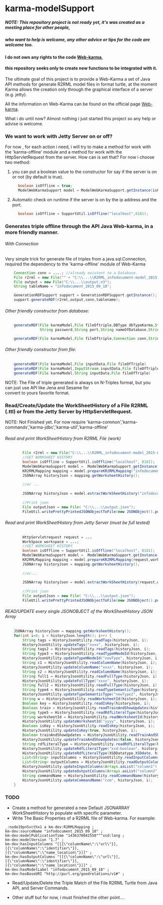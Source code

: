 karma-modelSupport
================================

##### NOTE: This repository  project is not ready yet, it's was created as a meeting place for other people,
##### who want to help is welcome, any other advice or tips for the code are welcome too.

#### I do not own any rights to the code [Web-karma](https://github.com/usc-isi-i2/Web-Karma), 
#### this repository seeks only to create new functions to be integrated with it.

The ultimate goal of this project is to provide a Web-Karma a set of Java API methods for generate R2RML model files 
in format turtle, at the moment Karma allows the creation only through the graphical interface of a server (e.g. jetty).

All the information on Web-Karma can be found on the official page [Web-karma](https://github.com/usc-isi-i2/Web-Karma).

What i do until now? Almost nothing i just started this project so any help or advise is welcome.

### We want to work with Jetty Server on or off?

For now , for each action i need, i will try to make a method for work with the 'karma-offline' module and a method 
for work with the HttpServletRequest from the server.
How can is set that? For now i choose two method:
1) you can put a boolean value to the constructor for say if the server is on or not (by default is true).
```java
      boolean isOffline = true;
      ModelWebKarmaSupport model = ModelWebKarmaSupport.getInstance(isOffline);
```
2) Automatic check on runtime if the server is on by the ip address and the port.
```java
      boolean isOffline = SupportUtil.isOffline("localhost",8181);
```

### Generates triple offline through the API Java Web-karma, in a more friendly manner.

###### With Connection
Very simple trick for generate file of triples from a java.sql.Connection,  
required the dependency to the 'karma-offline' module of Web-Karma

```java
    Connection conn = ....; //already existent to a Database.
    File r2rml = new File("" + "C:\\...\\R2RML_infodocument-model_2015-07-08.ttl");
    File output = new File("C:\\...\\output.n3");
    String tableName = "infodocument_2015_09_18";

    GenerationRDFSupport support = GenerationRDFSupport.getInstance();
    support.generateRDF(r2rml,output,conn,tablename);
```

###### Other friendly constructor from database:

```java
    generateRDF(File karmaModel,File fileOftriple,DBType dbTypeKarma,String hostname,String username,
                String password,String port,String nameOfDatabase,String nameOfTable)

    generateRDF(File karmaModel,File fileOftriple,Connection conn,String nameOfTable)
```
###### Other friendly constructor from file:

```java
    generateRDF(File karmaModel,File inputData,File fileOfTriple)
    generateRDF(File karmaModel,InputStream inputData,File fileOfTriple)
    generateRDF(File karmaModel,String inputData,File fileOfTriple)
```

NOTE: The File of triple generated is always on N-Triples format, but you can just use API like Jena and Sesame for    
convert to yours favorite format.

### Read/Create/Update the WorkSheetHistory of a File R2RML (.ttl) or from the Jetty Server by HttpServletRequest.

NOTE: Not Finished yet.
For now require 'karma-common','karma-commands','karma-jdbc','karma-util','karma-offline'

###### Read and print WorkSheetHistory from R2RML File (work)
```java
        File r2rml = new File("C:\\...\\R2RML_infodocument-model_2015-07-08.ttl");
        //GET WORKSHEET HISTORY
        boolean isOffline = SupportUtil.isOffline("localhost", 8181);
        ModelWebKarmaSupport model =  ModelWebKarmaSupport.getInstance(isOffline);
        KR2RMLMapping mapping = model.prepareKR2RMLMapping("infodocument_2015_09_18", r2rml);
        JSONArray historyJson = mapping.getWorksheetHistory();
        
        //or ...
        
        JSONArray historyJson = model.extractWorkSheetHistory("infodocument_2015_09_18", r2rml);
        
        //Print json
        File outputJson = new File( "C:\\...\\output.json");
        FileUtil.writePrettyPrintedJSONObjectToFile(new JSONObject().put("WorkSheetHistory", (Object) historyJson), outputJson);
```

###### Read and print WorkSheetHistory from Jetty Server (must be full tested)
```java
        HttpServletrequest request = ...
        WorkSpace workspace = ...;
        //GET WORKSHEET HISTORY
        boolean isOffline = SupportUtil.isOffline("localhost", 8181);
        ModelWebKarmaSupport model =  ModelWebKarmaSupport.getInstance(isOffline);
        KR2RMLMapping mapping = model.prepareKR2RMLMapping(request,workspace);
        JSONArray historyJson = mapping.getWorksheetHistory();
        
        //or...
        
        JSONArray historyJson = model.extractWorkSheetHistory(request,workspace);
    
        //Print json
        File outputJson = new File( "C:\\...\\output.json");
        FileUtil.writePrettyPrintedJSONObjectToFile(new JSONObject().put("WorkSheetHistory", (Object) array), outputJson);
```

###### READ/UPDATE every single JSONOBJECT of the WorkSheetHistory JSON Array
```java
    JSONArray historyJson = mapping.getWorksheetHistory();
    for(int i=0; i < historyJson.length(); i++) {
        String tags = HistoryJsonUtility.readTags(historyJson, i);
        HistoryJsonUtility.updateTags("xxxx", historyJson, i);
        String tags2 = HistoryJsonUtility.readTags(historyJson, i);
        String type3 = HistoryJsonUtility.readTypeHNodeId(historyJson, i);
        HistoryJsonUtility.updateTypeHNodeId("newType", historyJson, i);
        String c1 = HistoryJsonUtility.readColumnName(historyJson, i);
        HistoryJsonUtility.updateColumnName("xxxx", historyJson, i);
        String c2 = HistoryJsonUtility.readColumnName(historyJson, i);
        String full1 = HistoryJsonUtility.readFullType(historyJson, i);
        HistoryJsonUtility.updateFullType("xxxx", historyJson, i);
        String full2 = HistoryJsonUtility.readFullType(historyJson, i);
        String type4 = HistoryJsonUtility.readTypeSemanticType(historyJson, i);
        HistoryJsonUtility.updateTypeSemanticType("newType2", historyJson, i);
        String w = HistoryJsonUtility.readWorksheetId(historyJson, i);
        Boolean key = HistoryJsonUtility.readIsKey(historyJson, i);
        Boolean train = HistoryJsonUtility.readTrainAndShowUpdates(historyJson, i);
        String type5 = HistoryJsonUtility.readRdfLiteralType(historyJson, i);
        String worksheetId = HistoryJsonUtility.readWorksheetId(historyJson, i);
        HistoryJsonUtility.updateWorksheetId("yyyy", historyJson, i);
        Boolean isKey = HistoryJsonUtility.readIsKey(historyJson, i);
        HistoryJsonUtility.updateIsKey(true, historyJson, i);
        Boolean trainAndShowUpdates = HistoryJsonUtility.readTrainAndShowUpdates(historyJson, i);
        HistoryJsonUtility.updateTrainAndShowUpdates(false, historyJson, i);
        String rdfLiteralType = HistoryJsonUtility.readRdfLiteralType(historyJson, i);
        HistoryJsonUtility.updateRdfLiteralType("xsd:boolean", historyJson, i);
        HistoryJsonUtility.updateRdfLiteralType(XSDDatatype.XSDdate, historyJson, i); //Tricky you can use jena XSDDatatype
        List<String> inputColumns = HistoryJsonUtility.readInputColumns(historyJson, i);
        List<String> outputColumns = HistoryJsonUtility.readOutputColumns(historyJson, i);
        HistoryJsonUtility.updateInputColumns(Arrays.asList("column1"), historyJson, i);
        HistoryJsonUtility.updateOutputColumns(Arrays.asList("column2"), historyJson, i);
        String commandName = HistoryJsonUtility.readCommandName(historyJson, i);
        HistoryJsonUtility.updateCommandName("com", historyJson, i);
    }

```
### TODO

- Create a method for generated a new Default JSONARRAY WorkSheetHistory to populate with specific parameter.
- Write The Basic Properties of a R2RML file of Web-karma.
For example:
```text
_:node19pn5vcthx1 a km-dev:R2RMLMapping ;
km-dev:sourceName "infodocument_2015_09_18" ;
km-dev:modelPublicationTime "1436370842550"^^xsd:long ;
km-dev:modelVersion "1.7" ;
km-dev:hasInputColumns "[[{\"columnName\":\"url\"}],[{\"columnName\":\"identifier\"}],[{\"columnName\":\"name_location\"}]]" ;
km-dev:hasOutputColumns "[[{\"columnName\":\"url\"}],[{\"columnName\":\"identifier\"}],[{\"columnName\":\"name_location\"}]]" ;
km-dev:hasModelLabel "infodocument_2015_09_18" ;
km-dev:hasBaseURI "http://purl.org/goodrelations/v1#" ;
```
- Read/Update/Delete the Triple Match of the File R2RML Turtle from Java API, and Server Commands.

- Other stuff but for now, i must finished the other point....



